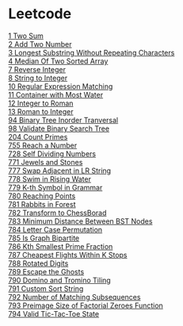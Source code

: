 # Leetcode
[1 Two Sum][1]<br/>
[2 Add Two Number][2]<br/>
[3 Longest Substring Without Repeating Characters][3]<br/>
[4 Median Of Two Sorted Array][4]<br/>
[7 Reverse Integer][7]<br/>
[8 String to Integer][8]<br/>
[10 Regular Expression Matching][10]<br/>
[11 Container with Most Water][11]<br/>
[12 Integer to Roman][12]<br/>
[13 Roman to Integer][13]<br/>
[94 Binary Tree Inorder Tranversal][94]<br/>
[98 Validate Binary Search Tree][98]<br/>
[204 Count Primes][204]<br/>
[755 Reach a Number][755]<br/>
[728 Self Dividing Numbers][728]<br/>
[771 Jewels and Stones][771]<br/>
[777 Swap Adjacent in LR String][777]<br/>
[778 Swim in Rising Water][778]<br/>
[779 K-th Symbol in Grammar][779]<br/>
[780 Reaching Points][780]<br/>
[781 Rabbits in Forest][781]<br/>
[782 Transform to ChessBorad][782]<br/>
[783 Minimum Distance Between BST Nodes][783]<br/>
[784 Letter Case Permutation][784]<br/>
[785 Is Graph Bipartite][785]<br/>
[786 Kth Smallest Prime Fraction][786]<br/>
[787 Cheapest Flights Within K Stops][787]<br/>
[788 Rotated Digits][788]<br/>
[789 Escape the Ghosts][789]<br/>
[790 Domino and Tromino Tiling][790]<br/>
[791 Custom Sort String][791]<br/>
[792 Number of Matching Subsequences][792]<br/>
[793 Preimage Size of Factorial Zeroes Function][793]<br/>
[794 Valid Tic-Tac-Toe State][794]<br/>

[1]:https://github.com/chwangthu/Leetcode/blob/dev/Earlier/1_TwoSum.cpp "1 Two Sum"
[2]:https://github.com/chwangthu/Leetcode/blob/dev/Earlier/2_AddTwoNumbers.cpp
[3]:https://github.com/chwangthu/Leetcode/blob/dev/Earlier/3_LongestSubstringWithoutRepeatingCharacters.cpp
[4]:https://github.com/chwangthu/Leetcode/blob/dev/Earlier/4_MedianOfTwoSortedArrays.cpp
[12]:https://github.com/chwangthu/Leetcode/blob/master/2018W9/13_IntegerToRoman.cpp
[13]:https://github.com/chwangthu/Leetcode/blob/master/2018W9/13_RomanToInteger.cpp
[7]:https://github.com/chwangthu/Leetcode/blob/dev/Earlier/7_ReverseInteger.cpp
[8]:https://github.com/chwangthu/Leetcode/blob/dev/Earlier/8_StringToInteger.cpp
[10]:https://github.com/chwangthu/Leetcode/blob/dev/Earlier/10_RegularExpressionMatching.cpp "10 Regular Expression Matching"
[11]:https://github.com/chwangthu/Leetcode/blob/dev/2018W7/11_ContainWithMostWater.cpp
[94]:https://github.com/chwangthu/Leetcode/blob/dev/2018W6/94_BinaryTreeInorderTraversal.cpp
[98]:https://github.com/chwangthu/Leetcode/blob/dev/2018W6/98_ValidateBinarySearchTree.cpp
[204]:https://github.com/chwangthu/Leetcode/blob/dev/Earlier/204_CountPrimes.cpp
[728]:https://github.com/chwangthu/Leetcode/blob/dev/Earlier/728_SelfDividingNumbers.cpp
[755]:https://github.com/chwangthu/Leetcode/blob/dev/Earlier/755_ReachANumber.cpp
[771]:https://github.com/chwangthu/Leetcode/blob/dev/2018W7/771_JewelsAndStones.cpp
[777]:https://github.com/chwangthu/Leetcode/blob/dev/2018W6/777_SwapAdjacentInLRString.cpp
[778]:https://github.com/chwangthu/Leetcode/blob/dev/2018W6/778_SwimInRisingWater.cpp
[779]:https://github.com/chwangthu/Leetcode/blob/dev/2018W6/799_K-thSymbolInGrammar.cpp
[780]:https://github.com/chwangthu/Leetcode/blob/dev/2018W7/780_ReachingPoints.cpp
[781]:https://github.com/chwangthu/Leetcode/blob/dev/2018W7/781_RabbitsInForest.cpp
[782]:https://github.com/chwangthu/Leetcode/blob/dev/2018W7/782_TransformToChessboard.cpp
[783]:https://github.com/chwangthu/Leetcode/blob/dev/2018W7/783_MinimumDistanceBetweenBSTNodes.cpp
[784]:https://github.com/chwangthu/Leetcode/blob/dev/2018W8/784_LetterCasePermutation.cpp
[785]:https://github.com/chwangthu/Leetcode/blob/dev/2018W8/785_IsGraphBipartite.cpp
[786]:https://github.com/chwangthu/Leetcode/blob/dev/2018W8/786_K-thSmallestPrimeFraction.cpp
[787]:https://github.com/chwangthu/Leetcode/blob/dev/2018W8/787_CheapestFlightsWithinKStops.cpp
[788]:https://github.com/chwangthu/Leetcode/blob/master/2018W8/788_RotatedDigits.cpp
[789]:https://github.com/chwangthu/Leetcode/blob/master/2018W9/789_EscapeTheGhosts.cpp
[790]:https://github.com/chwangthu/Leetcode/blob/master/2018W9/790_DominoAndTrominoTiling.cpp
[791]:https://github.com/chwangthu/Leetcode/blob/master/2018W9/791_Custom%20Sort%20String.cpp
[792]:https://github.com/chwangthu/Leetcode/blob/master/2018W9/792_NumberofMatchingSubsequences.cpp
[793]:https://github.com/chwangthu/Leetcode/blob/master/2018W9/793_PreimageSizeofFactorialZeroesFunction.cpp
[794]:https://github.com/chwangthu/Leetcode/blob/master/2018W9/794_ValidTic-Tac-ToeState.cpp

